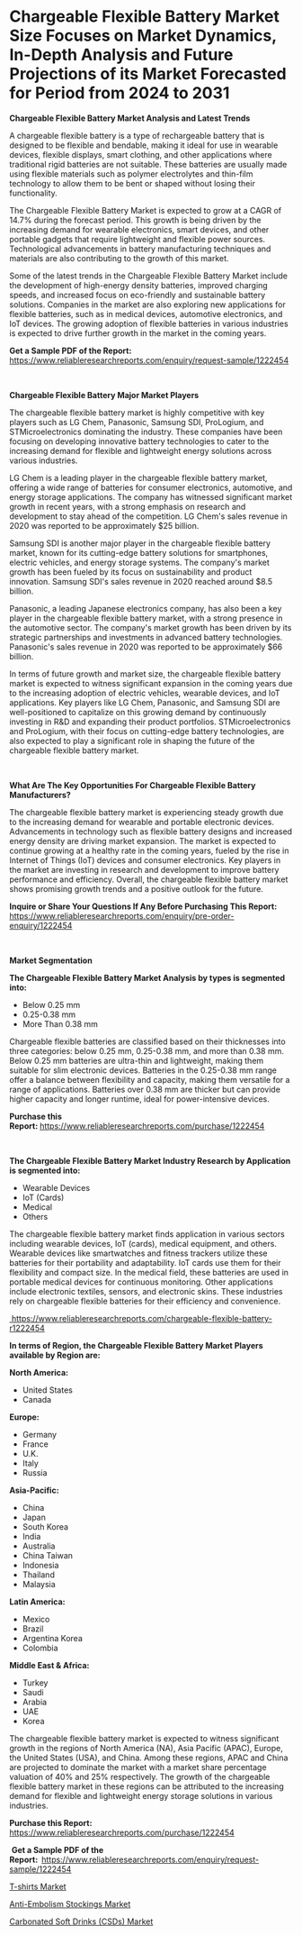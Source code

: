 <p><h1>Chargeable Flexible Battery Market Size Focuses on Market Dynamics, In-Depth Analysis and Future Projections of its Market Forecasted for Period from 2024 to 2031</h1></p><p><strong>Chargeable Flexible Battery Market Analysis and Latest Trends</strong></p>
<p><p>A chargeable flexible battery is a type of rechargeable battery that is designed to be flexible and bendable, making it ideal for use in wearable devices, flexible displays, smart clothing, and other applications where traditional rigid batteries are not suitable. These batteries are usually made using flexible materials such as polymer electrolytes and thin-film technology to allow them to be bent or shaped without losing their functionality.</p><p>The Chargeable Flexible Battery Market is expected to grow at a CAGR of 14.7% during the forecast period. This growth is being driven by the increasing demand for wearable electronics, smart devices, and other portable gadgets that require lightweight and flexible power sources. Technological advancements in battery manufacturing techniques and materials are also contributing to the growth of this market.</p><p>Some of the latest trends in the Chargeable Flexible Battery Market include the development of high-energy density batteries, improved charging speeds, and increased focus on eco-friendly and sustainable battery solutions. Companies in the market are also exploring new applications for flexible batteries, such as in medical devices, automotive electronics, and IoT devices. The growing adoption of flexible batteries in various industries is expected to drive further growth in the market in the coming years.</p></p>
<p><strong>Get a Sample PDF of the Report:&nbsp;</strong> <a href="https://www.reliableresearchreports.com/enquiry/request-sample/1222454">https://www.reliableresearchreports.com/enquiry/request-sample/1222454</a></p>
<p>&nbsp;</p>
<p><strong>Chargeable Flexible Battery Major Market Players</strong></p>
<p><p>The chargeable flexible battery market is highly competitive with key players such as LG Chem, Panasonic, Samsung SDI, ProLogium, and STMicroelectronics dominating the industry. These companies have been focusing on developing innovative battery technologies to cater to the increasing demand for flexible and lightweight energy solutions across various industries.</p><p>LG Chem is a leading player in the chargeable flexible battery market, offering a wide range of batteries for consumer electronics, automotive, and energy storage applications. The company has witnessed significant market growth in recent years, with a strong emphasis on research and development to stay ahead of the competition. LG Chem's sales revenue in 2020 was reported to be approximately $25 billion.</p><p>Samsung SDI is another major player in the chargeable flexible battery market, known for its cutting-edge battery solutions for smartphones, electric vehicles, and energy storage systems. The company's market growth has been fueled by its focus on sustainability and product innovation. Samsung SDI's sales revenue in 2020 reached around $8.5 billion.</p><p>Panasonic, a leading Japanese electronics company, has also been a key player in the chargeable flexible battery market, with a strong presence in the automotive sector. The company's market growth has been driven by its strategic partnerships and investments in advanced battery technologies. Panasonic's sales revenue in 2020 was reported to be approximately $66 billion.</p><p>In terms of future growth and market size, the chargeable flexible battery market is expected to witness significant expansion in the coming years due to the increasing adoption of electric vehicles, wearable devices, and IoT applications. Key players like LG Chem, Panasonic, and Samsung SDI are well-positioned to capitalize on this growing demand by continuously investing in R&D and expanding their product portfolios. STMicroelectronics and ProLogium, with their focus on cutting-edge battery technologies, are also expected to play a significant role in shaping the future of the chargeable flexible battery market.</p></p>
<p>&nbsp;</p>
<p><strong>What Are The Key Opportunities For Chargeable Flexible Battery Manufacturers?</strong></p>
<p><p>The chargeable flexible battery market is experiencing steady growth due to the increasing demand for wearable and portable electronic devices. Advancements in technology such as flexible battery designs and increased energy density are driving market expansion. The market is expected to continue growing at a healthy rate in the coming years, fueled by the rise in Internet of Things (IoT) devices and consumer electronics. Key players in the market are investing in research and development to improve battery performance and efficiency. Overall, the chargeable flexible battery market shows promising growth trends and a positive outlook for the future.</p></p>
<p><strong>Inquire or Share Your Questions If Any Before Purchasing This Report:</strong> <a href="https://www.reliableresearchreports.com/enquiry/pre-order-enquiry/1222454">https://www.reliableresearchreports.com/enquiry/pre-order-enquiry/1222454</a></p>
<p>&nbsp;</p>
<p><strong>Market Segmentation</strong></p>
<p><strong>The Chargeable Flexible Battery Market Analysis by types is segmented into:</strong></p>
<p><ul><li>Below 0.25 mm</li><li>0.25-0.38 mm</li><li>More Than 0.38 mm</li></ul></p>
<p><p>Chargeable flexible batteries are classified based on their thicknesses into three categories: below 0.25 mm, 0.25-0.38 mm, and more than 0.38 mm. Below 0.25 mm batteries are ultra-thin and lightweight, making them suitable for slim electronic devices. Batteries in the 0.25-0.38 mm range offer a balance between flexibility and capacity, making them versatile for a range of applications. Batteries over 0.38 mm are thicker but can provide higher capacity and longer runtime, ideal for power-intensive devices.</p></p>
<p><strong>Purchase this Report:&nbsp;</strong><a href="https://www.reliableresearchreports.com/purchase/1222454">https://www.reliableresearchreports.com/purchase/1222454</a></p>
<p>&nbsp;</p>
<p><strong>The Chargeable Flexible Battery Market Industry Research by Application is segmented into:</strong></p>
<p><ul><li>Wearable Devices</li><li>IoT (Cards)</li><li>Medical</li><li>Others</li></ul></p>
<p><p>The chargeable flexible battery market finds application in various sectors including wearable devices, IoT (cards), medical equipment, and others. Wearable devices like smartwatches and fitness trackers utilize these batteries for their portability and adaptability. IoT cards use them for their flexibility and compact size. In the medical field, these batteries are used in portable medical devices for continuous monitoring. Other applications include electronic textiles, sensors, and electronic skins. These industries rely on chargeable flexible batteries for their efficiency and convenience.</p></p>
<p><a href="https://www.reliableresearchreports.com/chargeable-flexible-battery-r1222454">&nbsp;https://www.reliableresearchreports.com/chargeable-flexible-battery-r1222454</a></p>
<p><strong>In terms of Region, the Chargeable Flexible Battery Market Players available by Region are:</strong></p>
<p>
    <p> <strong> North America: </strong>
        <ul>
            <li>United States</li>
            <li>Canada</li>
        </ul>
        </p> 
    <p> <strong> Europe: </strong>
        <ul>
            <li>Germany</li>
            <li>France</li>
            <li>U.K.</li>
            <li>Italy</li>
            <li>Russia</li>
        </ul>
        </p> 
    <p> <strong> Asia-Pacific: </strong>
        <ul>
            <li>China</li>
            <li>Japan</li>
            <li>South Korea</li>
            <li>India</li>
            <li>Australia</li>
            <li>China Taiwan</li>
            <li>Indonesia</li>
            <li>Thailand</li>
            <li>Malaysia</li>
        </ul>
        </p> 
    <p> <strong> Latin America: </strong>
        <ul>
            <li>Mexico</li>
            <li>Brazil</li>
            <li>Argentina Korea</li>
            <li>Colombia</li>
        </ul>
        </p> 
    <p> <strong> Middle East & Africa: </strong>
        <ul>
            <li>Turkey</li>
            <li>Saudi</li>
            <li>Arabia</li>
            <li>UAE</li>
            <li>Korea</li>
        </ul>
    </p>
    </p>
<p><p>The chargeable flexible battery market is expected to witness significant growth in the regions of North America (NA), Asia Pacific (APAC), Europe, the United States (USA), and China. Among these regions, APAC and China are projected to dominate the market with a market share percentage valuation of 40% and 25% respectively. The growth of the chargeable flexible battery market in these regions can be attributed to the increasing demand for flexible and lightweight energy storage solutions in various industries.</p></p>
<p><strong>Purchase this Report: </strong><a href="https://www.reliableresearchreports.com/purchase/1222454">https://www.reliableresearchreports.com/purchase/1222454</a></p>
<p>&nbsp;<strong>Get a Sample PDF of the Report:&nbsp;&nbsp;</strong><a href="https://www.reliableresearchreports.com/enquiry/request-sample/1222454">https://www.reliableresearchreports.com/enquiry/request-sample/1222454</a></p>
<p><strong></strong></p>
<p><p><a href="https://github.com/waughhelen1/Market-Research-Report-List-1/blob/main/t-shirts-market.md">T-shirts Market</a></p><p><a href="https://github.com/IkeSchumm04/Market-Research-Report-List-1/blob/main/anti-embolism-stockings-market.md">Anti-Embolism Stockings Market</a></p><p><a href="https://github.com/hdicirhd4/Market-Research-Report-List-1/blob/main/carbonated-soft-drinks-csds-market.md">Carbonated Soft Drinks (CSDs) Market</a></p></p>